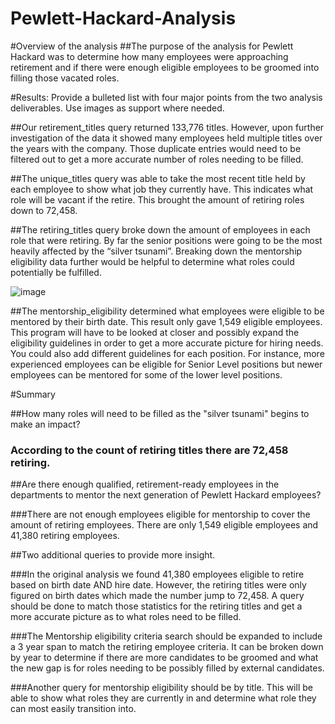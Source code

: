 # Pewlett-Hackard-Analysis
#Overview of the analysis
##The purpose of the analysis for Pewlett Hackard was to determine how many employees were approaching retirement and if there were enough eligible employees to be groomed into filling those vacated roles.

#Results: Provide a bulleted list with four major points from the two analysis deliverables. Use images as support where needed.
	
##Our retirement_titles query returned 133,776 titles.  However, upon further investigation of the data it showed many employees held multiple titles over the years with the company.  Those duplicate entries would need to be filtered out to get a more accurate number of roles needing to be filled.

##The unique_titles query was able to take the most recent title held by each employee to show what job they currently have.  This indicates what role will be vacant if the retire. This brought the amount of retiring roles down to 72,458.

##The retiring_titles query broke down the amount of employees in each role that were retiring.  By far the senior positions were going to be the most heavily affected by the “silver tsunami”.  Breaking down the mentorship eligibility data further would be helpful to determine what roles could potentially be fulfilled.

![image](https://user-images.githubusercontent.com/106286533/179613341-2f36feb3-6d15-42fd-b619-9c1d5d5bdbd1.png)


##The mentorship_eligibility determined what employees were eligible to be mentored by their birth date.  This result only gave 1,549 eligible employees.  This program will have to be looked at closer and possibly expand the eligibility guidelines in order to get a more accurate picture for hiring needs.  You could also add different guidelines for each position.  For instance, more experienced employees can be eligible for Senior Level positions but newer employees can be mentored for some of the lower level positions.

#Summary

##How many roles will need to be filled as the "silver tsunami" begins to make an impact?

###	According to the count of retiring titles there are 72,458 retiring.

##Are there enough qualified, retirement-ready employees in the departments to mentor the next generation of Pewlett Hackard employees?

###There are not enough employees eligible for mentorship to cover the amount of retiring employees.  There are only 1,549 eligible employees and 41,380 retiring employees.

##Two additional queries to provide more insight.

###In the original analysis we found 41,380 employees eligible to retire based on birth date AND hire date.  However, the retiring titles were only figured on birth dates which made the number jump to 72,458.  A query should be done to match those statistics for the retiring titles and get a more accurate picture as to what roles need to be filled.

###The Mentorship eligibility criteria search should be expanded to include a 3 year span to match the retiring employee criteria.  It can be broken down by year to determine if there are more candidates to be groomed and what the new gap is for roles needing to be possibly filled by external candidates.

###Another query for mentorship eligibility should be by title.  This will be able to show what roles they are currently in and determine what role they can most easily transition into.  






